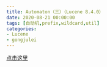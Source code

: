 ```yaml
---
title: Automaton（三）（Lucene 8.4.0）
date: 2020-08-21 00:00:00
tags: [自动机,prefix,wildcard,util]
categories:
- Lucene
- gongjulei
---
```


[点击这里](https://www.amazingkoala.com.cn/unsupported/Automaton（三）.html)
